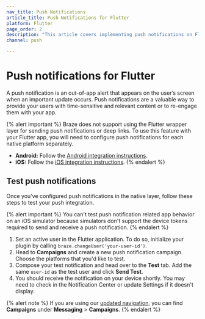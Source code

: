 ```yaml
---
nav_title: Push Notifications
article_title: Push Notifications for Flutter
platform: Flutter
page_order: 2
description: "This article covers implementing push notifications on Flutter."
channel: push

---
```


# Push notifications for Flutter

A push notification is an out-of-app alert that appears on the user’s screen when an important update occurs. Push notifications are a valuable way to provide your users with time-sensitive and relevant content or to re-engage them with your app.

{% alert important %}
Braze does not support using the Flutter wrapper layer for sending push notifications or deep links. To use this feature with your Flutter app, you will need to configure push notifications for each native platform separately. 
- **Android:** Follow the [Android integration instructions]({{site.baseurl}}/developer_guide/platform_integration_guides/android/push_notifications/integration/standard_integration/).
- **iOS:** Follow the [iOS integration instructions]({{site.baseurl}}/developer_guide/platform_integration_guides/ios/push_notifications/integration/).
{% endalert %}


## Test push notifications

Once you've configured push notifications in the native layer, follow these steps to test your push integration.

{% alert important %}
You can't test push notification related app behavior on an iOS simulator because simulators don't support the device tokens required to send and receive a push notification.
{% endalert %}

1. Set an active user in the Flutter application. To do so, initialize your plugin by calling `braze.changeUser('your-user-id')`.
2. Head to **Campaigns** and create a new push notification campaign. Choose the platforms that you'd like to test.
3. Compose your test notification and head over to the **Test** tab. Add the same `user-id` as the test user and click **Send Test**.
4. You should receive the notification on your device shortly. You may need to check in the Notification Center or update Settings if it doesn't display.

{% alert note %}
If you are using our [updated navigation]({{site.baseurl}}/navigation/), you can find **Campaigns** under **Messaging** > **Campaigns**.
{% endalert %}